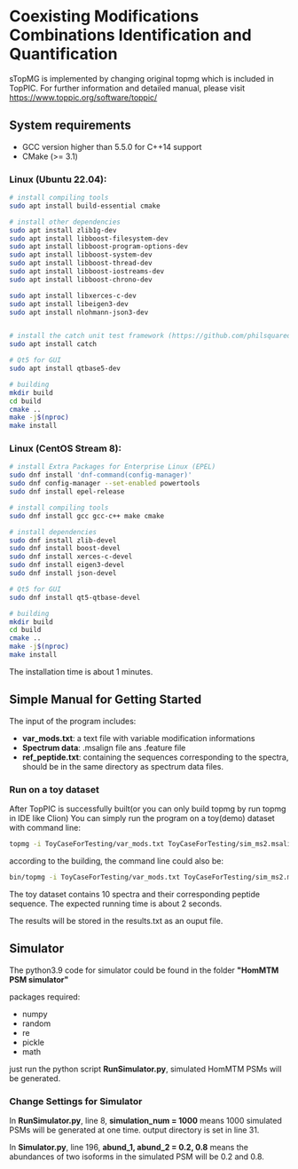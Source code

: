 # Coexisting Modifications Combinations Identification and Quantification
sTopMG is implemented by changing original topmg which is included in TopPIC. 
For further information and detailed manual, please visit https://www.toppic.org/software/toppic/

## System requirements

* GCC version higher than 5.5.0 for C++14 support
* CMake (>= 3.1)

### Linux (Ubuntu 22.04):

```sh
# install compiling tools
sudo apt install build-essential cmake

# install other dependencies
sudo apt install zlib1g-dev 
sudo apt install libboost-filesystem-dev 
sudo apt install libboost-program-options-dev 
sudo apt install libboost-system-dev 
sudo apt install libboost-thread-dev 
sudo apt install libboost-iostreams-dev 
sudo apt install libboost-chrono-dev 

sudo apt install libxerces-c-dev  
sudo apt install libeigen3-dev 
sudo apt install nlohmann-json3-dev


# install the catch unit test framework (https://github.com/philsquared/Catch)
sudo apt install catch

# Qt5 for GUI
sudo apt install qtbase5-dev

# building
mkdir build
cd build
cmake ..
make -j$(nproc)
make install
```

### Linux (CentOS Stream 8):

```sh
# install Extra Packages for Enterprise Linux (EPEL)
sudo dnf install 'dnf-command(config-manager)'
sudo dnf config-manager --set-enabled powertools
sudo dnf install epel-release 

# install compiling tools
sudo dnf install gcc gcc-c++ make cmake

# install dependencies
sudo dnf install zlib-devel
sudo dnf install boost-devel 
sudo dnf install xerces-c-devel
sudo dnf install eigen3-devel
sudo dnf install json-devel

# Qt5 for GUI
sudo dnf install qt5-qtbase-devel

# building
mkdir build
cd build
cmake ..
make -j$(nproc)
make install
```

The installation time is about 1 minutes. 

## Simple Manual for Getting Started
The input of the program includes:
- **var_mods.txt**: a text file with variable modification informations
- **Spectrum data**: .msalign file ans .feature file
- **ref_peptide.txt**: containing the sequences corresponding to the spectra, should be in the same directory as spectrum data files.

### Run on a toy dataset
After TopPIC is successfully built(or you can only build topmg by run topmg in IDE like Clion)
You can simply run the program on a toy(demo) dataset with command line:
```sh
topmg -i ToyCaseForTesting/var_mods.txt ToyCaseForTesting/sim_ms2.msalign
```
according to the building, the command line could also be:
```sh
bin/topmg -i ToyCaseForTesting/var_mods.txt ToyCaseForTesting/sim_ms2.msalign
```
The toy dataset contains 10 spectra and their corresponding peptide sequence. The expected running time is about 2 seconds. 

The results will be stored in the results.txt as an ouput file.

## Simulator
The python3.9 code for simulator could be found in the folder **"HomMTM PSM simulator"**

packages required:
- numpy
- random
- re
- pickle
- math

just run the python script **RunSimulator.py**, simulated HomMTM PSMs will be generated. 

### Change Settings for Simulator
In **RunSimulator.py**, line 8, **simulation_num = 1000** means 1000 simulated PSMs will be generated at one time.
output directory is set in line 31.

In **Simulator.py**, line 196, **abund_1, abund_2 = 0.2, 0.8** means the abundances of two isoforms in the simulated PSM will be 0.2 and 0.8.

